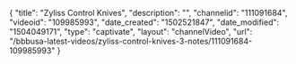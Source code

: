 {
    "title": "Zyliss Control Knives",
    "description": "",
    "channelid": "111091684",
    "videoid": "109985993",
    "date_created": "1502521847",
    "date_modified": "1504049171",
    "type": "captivate",
    "layout": "channelVideo",
    "url": "\/bbbusa-latest-videos\/zyliss-control-knives-3-notes\/111091684-109985993"
}